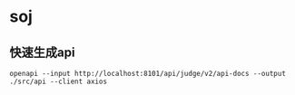 # soj

## 快速生成api

```shell
openapi --input http://localhost:8101/api/judge/v2/api-docs --output ./src/api --client axios
```

